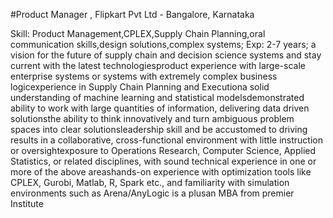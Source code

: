 #Product Manager , Flipkart Pvt Ltd - Bangalore, Karnataka


Skill: Product Management,CPLEX,Supply Chain Planning,oral communication skills,design solutions,complex systems; Exp: 2-7 years; a vision for the future of supply chain and decision science systems and stay current with the latest technologiesproduct experience with large-scale enterprise systems or systems with extremely complex business logicexperience in Supply Chain Planning and Executiona solid understanding of machine learning and statistical modelsdemonstrated ability to work with large quantities of information, delivering data driven solutionsthe ability to think innovatively and turn ambiguous problem spaces into clear solutionsleadership skill and be accustomed to driving results in a collaborative, cross-functional environment with little instruction or oversightexposure to Operations Research, Computer Science, Applied Statistics, or related disciplines, with sound technical experience in one or more of the above areashands-on experience with optimization tools like CPLEX, Gurobi, Matlab, R, Spark etc., and familiarity with simulation environments such as Arena/AnyLogic is a plusan MBA from premier Institute